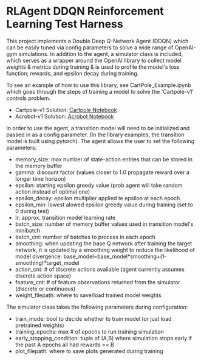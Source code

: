 # RLAgent DDQN Reinforcement Learning Test Harness
This project implements a Double Deep Q-Network Agent (DDQN) which can be easily tuned via config parameters to solve a wide range of OpenAI-gym simulations. In addition to the agent, a simulator class is included, which serves as a wrapper around the OpenAI library to collect model weights & metrics during training & is used to profile the model's loss function; rewards, and epsilon decay during training.

To see an example of how to use this library, see CartPole_Example.ipynb which goes through the steps of training a model to solve the 'Cartpole-v1' controls problem.
 - Cartpole-v1 Solution: [Cartpole Notebook](https://github.com/andersonvc/rlagent/blob/main/CartPole_Example.ipynb)
 - Acrobot-v1 Solution: [Acrobot Notebook](https://github.com/andersonvc/rlagent/blob/main/Acrobot_Example.ipynb)

In order to use the agent, a transition model will need to be initialized and passed in as a config parameter. (In the library examples, the transition model is built using pytorch). The agent allows the user to set the following parameters:
 - memory_size: max number of state-action entries that can be stored in the memory buffer
 - gamma: discount factor (values closer to 1.0 propagate reward over a longer time horizon)
 - epsilon: starting epsilon greedy value (prob agent will take random action instead of optimal one)
 - epsilon_decay: epsilon multiplier applied te epsilon at each epoch
 - epsilon_min: lowest alowed epsilon greedy value during training (set to 0 during test)
 - lr: approx. transition model learning rate
 - batch_size: number of memory buffer values used in transition model's minibatch
 - batch_cnt: number of batches to process in each epoch
 - smoothing: when updating the base Q network after training the target network, it is updated by a smoothing weight to reduce the likelihood of model divergence: base\_model=base\_model\*smoothing+(1-smoothing)\*target\_model 
 - action_cnt: \# of discrete actions available (agent currently assumes discrete action space)
 - feature_cnt: \# of feature observations returned from the simulator (discrete or continuous)
 - weight_filepath: where to save/load trained model weights

The simulator class takes the following parameters during configuration:
- train_mode: bool to decide whether to train model (or just load pretrained weights)
- training_epochs: max \# of epochs to run training simulation
- early\_stopping\_condition: tuple of (A,B) where simulation stops early if the past A epochs all had rewards >= B
- plot_filepath: where to save plots generated during training